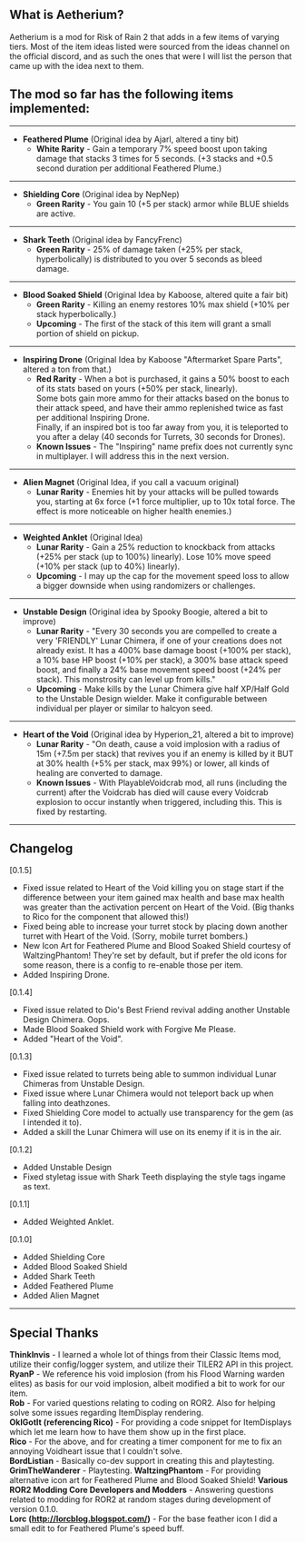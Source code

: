 ## What is Aetherium?
Aetherium is a mod for Risk of Rain 2 that adds in a few items of varying tiers.
Most of the item ideas listed were sourced from the ideas channel on the official discord,
and as such the ones that were I will list the person that came up with the idea next to them.

## The mod so far has the following items implemented:
----
- **Feathered Plume** (Original idea by Ajarl, altered a tiny bit)
	- **White Rarity** - Gain a temporary 7% speed boost upon taking damage that stacks 3 times for 5 seconds. (+3 stacks and +0.5 second duration per additional Feathered Plume.)
----
 - **Shielding Core** (Original idea by NepNep)
	- **Green Rarity** - You gain 10  (+5 per stack) armor while BLUE shields are active.
----
- **Shark Teeth** (Original idea by FancyFrenc)
	- **Green Rarity** - 25% of damage taken (+25% per stack, hyperbolically) is distributed to you over 5 seconds as bleed damage.
----
- **Blood Soaked Shield** (Original Idea by Kaboose, altered quite a fair bit)
	- **Green Rarity** - Killing an enemy restores 10% max shield (+10% per stack hyperbolically.)
	- **Upcoming** - The first of the stack of this item will grant a small portion of shield on pickup.
----
- **Inspiring Drone** (Original Idea by Kaboose "Aftermarket Spare Parts", altered a ton from that.)  
	- **Red Rarity** - When a bot is purchased, it gains a 50% boost to each of its stats based on yours (+50% per stack, linearly).  
	Some bots gain more ammo for their attacks based on the bonus to their attack speed, and have their ammo replenished twice as fast per additional Inspiring Drone.  
    Finally, if an inspired bot is too far away from you, it is teleported to you after a delay (40 seconds for Turrets, 30 seconds for Drones).  
	- **Known Issues** - The "Inspiring" name prefix does not currently sync in multiplayer. I will address this in the next version.  
----
- **Alien Magnet** (Original Idea, if you call a vacuum original)
	- **Lunar Rarity** - Enemies hit by your attacks will be pulled towards you, starting at 6x force (+1 force multiplier, up to 10x total force. The effect is more noticeable on higher health enemies.)
----
- **Weighted Anklet** (Original Idea)
	- **Lunar Rarity** - Gain a 25% reduction to knockback from attacks (+25% per stack (up to 100%) linearly). Lose 10% move speed (+10% per stack (up to 40%) linearly).
	- **Upcoming** - I may up the cap for the movement speed loss to allow a bigger downside when using randomizers or challenges.
----
- **Unstable Design** (Original idea by Spooky Boogie, altered a bit to improve)
	- **Lunar Rarity** - "Every 30 seconds you are compelled to create a very 'FRIENDLY' Lunar Chimera, if one of your creations does not already exist. It has a 400% base damage boost (+100% per stack), a 10% base HP boost (+10% per stack), a 300% base attack speed boost, and finally a 24% base movement speed boost (+24% per stack). This monstrosity can level up from kills."
	- **Upcoming** - Make kills by the Lunar Chimera give half XP/Half Gold to the Unstable Design wielder. Make it configurable between individual per player or similar to halcyon seed.
----
- **Heart of the Void** (Original idea by Hyperion_21, altered a bit to improve)
	- **Lunar Rarity** - "On death, cause a void implosion with a radius of 15m (+7.5m per stack) that revives you if an enemy is killed by it BUT at 30% health (+5% per stack, max 99%) or lower, all kinds of healing are converted to damage.
	- **Known Issues** - With PlayableVoidcrab mod, all runs (including the current) after the Voidcrab has died will cause every Voidcrab explosion to occur instantly when triggered, including this. This is fixed by restarting.
----

## Changelog
[0.1.5]
+ Fixed issue related to Heart of the Void killing you on stage start if the difference between your item gained max health and base max health was greater than the activation percent on Heart of the Void. (Big thanks to Rico for the component that allowed this!)
+ Fixed being able to increase your turret stock by placing down another turret with Heart of the Void. (Sorry, mobile turret bombers.)
+ New Icon Art for Feathered Plume and Blood Soaked Shield courtesy of WaltzingPhantom! They're set by default, but if prefer the old icons for some reason, there is a config to re-enable those per item.
+ Added Inspiring Drone.

[0.1.4]
+ Fixed issue related to Dio's Best Friend revival adding another Unstable Design Chimera. Oops.
+ Made Blood Soaked Shield work with Forgive Me Please.
+ Added "Heart of the Void".

[0.1.3]  
+ Fixed issue related to turrets being able to summon individual Lunar Chimeras from Unstable Design.  
+ Fixed issue where Lunar Chimera would not teleport back up when falling into deathzones.  
+ Fixed Shielding Core model to actually use transparency for the gem (as I intended it to).  
+ Added a skill the Lunar Chimera will use on its enemy if it is in the air.  

[0.1.2]  
+ Added Unstable Design  
+ Fixed styletag issue with Shark Teeth displaying the style tags ingame as text.  

[0.1.1]  
+ Added Weighted Anklet.  

[0.1.0]  
+ Added Shielding Core  
+ Added Blood Soaked Shield  
+ Added Shark Teeth  
+ Added Feathered Plume  
+ Added Alien Magnet  
---
## Special Thanks  
**ThinkInvis** - I learned a whole lot of things from their Classic Items mod, utilize their config/logger system, and utilize their TILER2 API in this project.  
**RyanP** - We reference his void implosion (from his Flood Warning warden elites) as basis for our void implosion, albeit modified a bit to work for our item.  
**Rob** - For varied questions relating to coding on ROR2. Also for helping solve some issues regarding ItemDisplay rendering.  
**OkIGotIt (referencing Rico)** - For providing a code snippet for ItemDisplays which let me learn how to have them show up in the first place.  
**Rico** - For the above, and for creating a timer component for me to fix an annoying Voidheart issue that I couldn't solve.   
**BordListian** - Basically co-dev support in creating this and playtesting.  
**GrimTheWanderer** - Playtesting.
**WaltzingPhantom** - For providing alternative icon art for Feathered Plume and Blood Soaked Shield!
**Various ROR2 Modding Core Developers and Modders** - Answering questions related to modding for ROR2 at random stages during development of version 0.1.0.  
**Lorc (http://lorcblog.blogspot.com/)** - For the base feather icon I did a small edit to for Feathered Plume's speed buff.  
